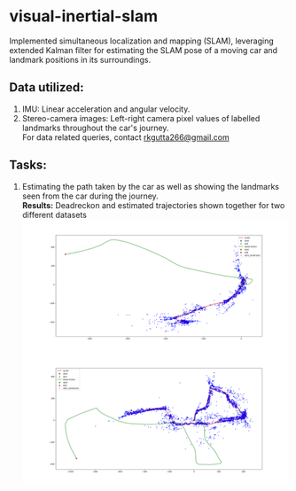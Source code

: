 # visual-inertial-slam
Implemented simultaneous localization and mapping (SLAM), leveraging extended Kalman filter for estimating the SLAM pose of a moving car and landmark positions in its surroundings.

## Data utilized:
1. IMU: Linear acceleration and angular velocity.
2. Stereo-camera images: Left-right camera pixel values of labelled landmarks throughout the car's journey.
<br>For data related queries, contact rkgutta266@gmail.com

## Tasks:
1. Estimating the path taken by the car as well as showing the landmarks seen from the car during the journey. <br>
**Results:** Deadreckon and estimated trajectories shown together for two different datasets <br>
![Dataset 3](/plots_images/data3_v1_w0001_pix25.png) <br>
![Dataset 10](/plots_images/data10_v1_w0001_pix25.png)

